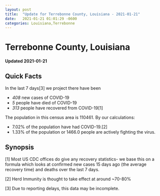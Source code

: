 ```yaml
---
layout: post
title:  "Update for Terrebonne County, Louisiana - 2021-01-21"
date:   2021-01-21 01:01:29 -0600
categories: Louisiana,Terrebonne
---
```


# Terrebonne County, Louisiana
#### Updated 2021-01-21

## Quick Facts

In the last 7 days[3] we project there have been
- *408* new cases of COVID-19
- *5* people have died of COVID-19
- *313* people have recovered from COVID-19[1]

The population in this census area is 110461. By our calculations:
- 7.02% of the population have had COVID-19.[2]
- 1.33% of the population or 1466.0 people are actively fighting the virus.

## Synopsis




[1] Most US CDC offices do give any recovery statistics- we base this on a formula which looks at confirmed new cases
15 days ago (the average recovery time) and deaths over the last 7 days.

[2] Herd Immunity is thought to take effect at around ~70-80%

[3] Due to reporting delays, this data may be incomplete.
 
    